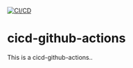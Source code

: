 [![CI/CD](https://github.com/huydinh39/cicd-github-actions/actions/workflows/main.yml/badge.svg)](https://github.com/huydinh39/cicd-github-actions/actions/workflows/main.yml)
# cicd-github-actions
This is a cicd-github-actions..
